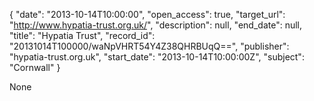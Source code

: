 {
  "date": "2013-10-14T10:00:00", 
  "open_access": true, 
  "target_url": "http://www.hypatia-trust.org.uk/", 
  "description": null, 
  "end_date": null, 
  "title": "Hypatia Trust", 
  "record_id": "20131014T100000/waNpVHRT54Y4Z38QHRBUqQ==", 
  "publisher": "hypatia-trust.org.uk", 
  "start_date": "2013-10-14T10:00:00Z", 
  "subject": "Cornwall"
}

None